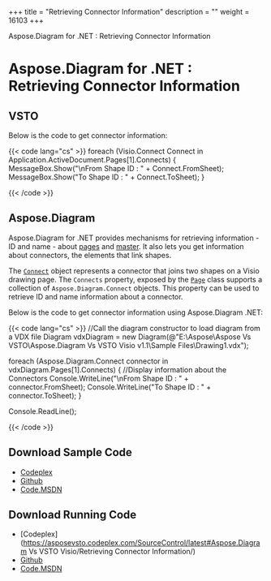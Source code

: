 +++
title = "Retrieving Connector Information" 
description = "" 
weight = 16103 
+++

Aspose.Diagram for .NET : Retrieving Connector Information  

# Aspose.Diagram for .NET : Retrieving Connector Information


## VSTO

Below is the code to get connector information:

{{< code lang="cs" >}}
  foreach (Visio.Connect Connect in Application.ActiveDocument.Pages[1].Connects)
  {
    MessageBox.Show("\nFrom Shape ID : " + Connect.FromSheet);
    MessageBox.Show("To Shape ID : " + Connect.ToSheet);
  }

{{< /code >}}

## Aspose.Diagram

Aspose.Diagram for .NET provides mechanisms for retrieving information - ID and name - about [pages](/pages/createpage.action?spaceKey=diagramnet&title=Retrieving+Page+Information&linkCreation=true&fromPageId=18354905) and [master](/pages/createpage.action?spaceKey=diagramnet&title=Retrieving+Master+Information&linkCreation=true&fromPageId=18354905). It also lets you get information about connectors, the elements that link shapes.

The [`Connect`](/pages/createpage.action?spaceKey=diagramnet&title=Connect+Class&linkCreation=true&fromPageId=18354905) object represents a connector that joins two shapes on a Visio drawing page. The `Connects` property, exposed by the [`Page`](/pages/createpage.action?spaceKey=diagramnet&title=Page+Class&linkCreation=true&fromPageId=18354905) class supports a collection of `Aspose.Diagram.Connect` objects. This property can be used to retrieve ID and name information about a connector.

Below is the code to get connector information using Aspose.Diagram .NET:

{{< code lang="cs" >}}
 //Call the diagram constructor to load diagram from a VDX file
 Diagram vdxDiagram = new Diagram(@"E:\Aspose\Aspose Vs VSTO\Aspose.Diagram Vs VSTO Visio v1.1\Sample Files\Drawing1.vdx");

 foreach (Aspose.Diagram.Connect connector in vdxDiagram.Pages[1].Connects)
 {
   //Display information about the Connectors
   Console.WriteLine("\nFrom Shape ID : " + connector.FromSheet);
   Console.WriteLine("To Shape ID : " + connector.ToSheet);
 }

 Console.ReadLine();

{{< /code >}}

## Download Sample Code

*   [Codeplex](https://asposevsto.codeplex.com/releases/view/617141)
*   [Github](https://github.com/aspose-diagram/Aspose.Diagram-for-.NET/releases/tag/AsposeDiagramVsVSTOv1.1)
*   [Code.MSDN](https://code.msdn.microsoft.com/AsposeDiagram-Vs-VSTO-fb086932)

## Download Running Code

*   [Codeplex](https://asposevsto.codeplex.com/SourceControl/latest#Aspose.Diagram Vs VSTO Visio/Retrieving Connector Information/)
*   [Github](https://github.com/aspose-diagram/Aspose.Diagram-for-.NET/tree/master/Plugins/Aspose.Diagram%20Vs%20VSTO%20Visio/Code%20Comparison%20of%20Common%20Features/Retrieving%20Connector%20Information)
*   [Code.MSDN](https://code.msdn.microsoft.com/AsposeDiagram-Vs-VSTO-fb086932/view/SourceCode#content)

